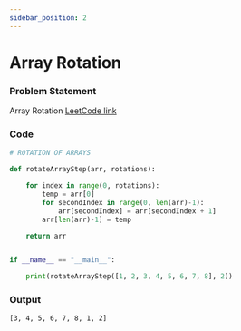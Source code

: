 ```yaml
---
sidebar_position: 2
---
```


# Array Rotation

### Problem Statement

Array Rotation
[LeetCode link](https://leetcode.com/problems/rotate-array/)

### Code

```python title="Python Code"
# ROTATION OF ARRAYS

def rotateArrayStep(arr, rotations):

    for index in range(0, rotations):
        temp = arr[0]
        for secondIndex in range(0, len(arr)-1):
            arr[secondIndex] = arr[secondIndex + 1]
        arr[len(arr)-1] = temp

    return arr


if __name__ == "__main__":

    print(rotateArrayStep([1, 2, 3, 4, 5, 6, 7, 8], 2))
```

### Output

```log title="output"
[3, 4, 5, 6, 7, 8, 1, 2]
```
